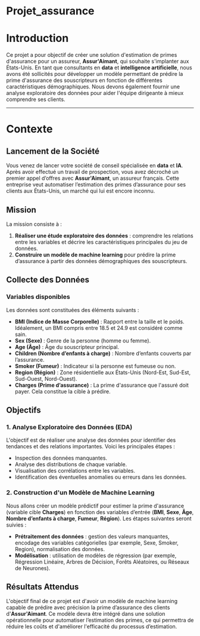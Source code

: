 # Projet_assurance

# Introduction

Ce projet a pour objectif de créer une solution d'estimation de primes d'assurance pour un assureur, **Assur'Aimant**, qui souhaite s'implanter aux États-Unis. En tant que consultants en **data** et **intelligence artificielle**, nous avons été sollicités pour développer un modèle permettant de prédire la prime d'assurance des souscripteurs en fonction de différentes caractéristiques démographiques. Nous devons également fournir une analyse exploratoire des données pour aider l'équipe dirigeante à mieux comprendre ses clients.

---

# Contexte

## Lancement de la Société

Vous venez de lancer votre société de conseil spécialisée en **data** et **IA**. Après avoir effectué un travail de prospection, vous avez décroché un premier appel d’offres avec **Assur'Aimant**, un assureur français. Cette entreprise veut automatiser l’estimation des primes d’assurance pour ses clients aux États-Unis, un marché qui lui est encore inconnu.

## Mission

La mission consiste à :

1. **Réaliser une étude exploratoire des données** : comprendre les relations entre les variables et décrire les caractéristiques principales du jeu de données.
2. **Construire un modèle de machine learning** pour prédire la prime d’assurance à partir des données démographiques des souscripteurs.

## Collecte des Données

### Variables disponibles

Les données sont constituées des éléments suivants :

- **BMI (Indice de Masse Corporelle)** : Rapport entre la taille et le poids. Idéalement, un BMI compris entre 18.5 et 24.9 est considéré comme sain.
- **Sex (Sexe)** : Genre de la personne (homme ou femme).
- **Age (Âge)** : Âge du souscripteur principal.
- **Children (Nombre d’enfants à charge)** : Nombre d’enfants couverts par l’assurance.
- **Smoker (Fumeur)** : Indicateur si la personne est fumeuse ou non.
- **Region (Région)** : Zone résidentielle aux États-Unis (Nord-Est, Sud-Est, Sud-Ouest, Nord-Ouest).
- **Charges (Prime d’assurance)** : La prime d'assurance que l'assuré doit payer. Cela constitue la cible à prédire.

## Objectifs

### 1. Analyse Exploratoire des Données (EDA)

L'objectif est de réaliser une analyse des données pour identifier des tendances et des relations importantes. Voici les principales étapes :

- Inspection des données manquantes.
- Analyse des distributions de chaque variable.
- Visualisation des corrélations entre les variables.
- Identification des éventuelles anomalies ou erreurs dans les données.

### 2. Construction d'un Modèle de Machine Learning

Nous allons créer un modèle prédictif pour estimer la prime d'assurance (variable cible **Charges**) en fonction des variables d’entrée (**BMI**, **Sexe**, **Âge**, **Nombre d’enfants à charge**, **Fumeur**, **Région**). Les étapes suivantes seront suivies :

- **Prétraitement des données** : gestion des valeurs manquantes, encodage des variables catégorielles (par exemple, Sexe, Smoker, Region), normalisation des données.
- **Modélisation** : utilisation de modèles de régression (par exemple, Régression Linéaire, Arbres de Décision, Forêts Aléatoires, ou Réseaux de Neurones).

## Résultats Attendus

L'objectif final de ce projet est d'avoir un modèle de machine learning capable de prédire avec précision la prime d’assurance des clients d'**Assur'Aimant**. Ce modèle devra être intégré dans une solution opérationnelle pour automatiser l’estimation des primes, ce qui permettra de réduire les coûts et d'améliorer l'efficacité du processus d’estimation.
